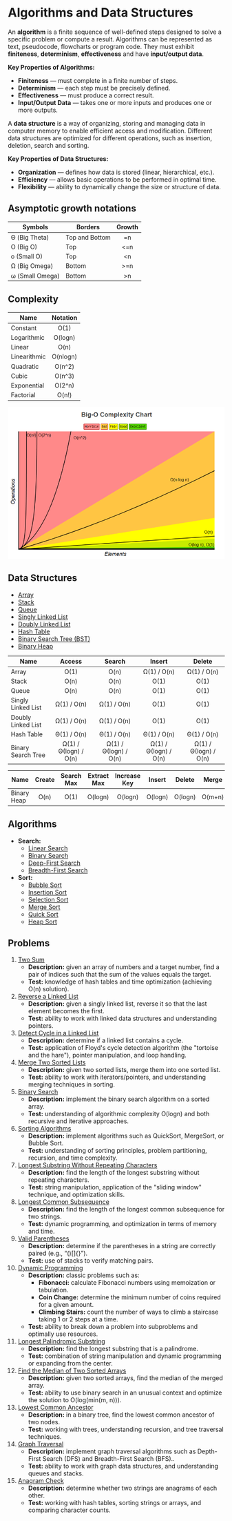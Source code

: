 # Algorithms and Data Structures

An **algorithm** is a finite sequence of well-defined steps designed to solve a specific problem or compute a result. Algorithms can be represented as text, pseudocode, flowcharts or program code. They must exhibit **finiteness**, **determinism**, **effectiveness** and have **input/output data**.

**Key Properties of Algorithms:**

- **Finiteness** — must complete in a finite number of steps.
- **Determinism** — each step must be precisely defined.
- **Effectiveness** — must produce a correct result.
- **Input/Output Data** — takes one or more inputs and produces one or more outputs.

A **data structure** is a way of organizing, storing and managing data in computer memory to enable efficient access and modification. Different data structures are optimized for different operations, such as insertion, deletion, search and sorting.

**Key Properties of Data Structures:**

- **Organization** — defines how data is stored (linear, hierarchical, etc.).
- **Efficiency** — allows basic operations to be performed in optimal time.
- **Flexibility** — ability to dynamically change the size or structure of data.

## Asymptotic growth notations

| Symbols         | Borders        | Growth |
| --------------- | -------------- | :----: |
| Θ (Big Theta)   | Top and Bottom |   =n   |
| O (Big O)       | Top            |  <=n   |
| o (Small O)     | Top            |   <n   |
| Ω (Big Omega)   | Bottom         |  >=n   |
| ω (Small Omega) | Bottom         |   >n   |

## Complexity

| Name         | Notation |
| ------------ | :------: |
| Constant     |   O(1)   |
| Logarithmic  | O(logn)  |
| Linear       |   O(n)   |
| Linearithmic | O(nlogn) |
| Quadratic    |  O(n^2)  |
| Cubic        |  O(n^3)  |
| Exponential  |  O(2^n)  |
| Factorial    |  O(n!)   |

![Complexity Chart](complexity.png)

## Data Structures

- [Array](structures/array.md)
- [Stack](structures/stack.md)
- [Queue](structures/queue.md)
- [Singly Linked List](structures/signlyLinkedList.md)
- [Doubly Linked List](structures/doublyLinkedList.md)
- [Hash Table](structures/hashTable.md)
- [Binary Search Tree (BST)](structures/binarySearchTree.md)
- [Binary Heap](structures/binaryHeap.md)

| Name               |        Access         |        Search         |        Insert         |        Delete         |
| ------------------ | :-------------------: | :-------------------: | :-------------------: | :-------------------: |
| Array              |         O(1)          |         O(n)          |      Ω(1) / O(n)      |      Ω(1) / O(n)      |
| Stack              |         O(n)          |         O(n)          |         O(1)          |         O(1)          |
| Queue              |         O(n)          |         O(n)          |         O(1)          |         O(1)          |
| Singly Linked List |      Ω(1) / O(n)      |      Ω(1) / O(n)      |         O(1)          |         O(1)          |
| Doubly Linked List |      Ω(1) / O(n)      |      Ω(1) / O(n)      |         O(1)          |         O(1)          |
| Hash Table         |      Θ(1) / O(n)      |      Θ(1) / O(n)      |      Θ(1) / O(n)      |      Θ(1) / O(n)      |
| Binary Search Tree | Ω(1) / Θ(logn) / O(n) | Ω(1) / Θ(logn) / O(n) | Ω(1) / Θ(logn) / O(n) | Ω(1) / Θ(logn) / O(n) |

| Name        | Create | Search Max | Extract Max | Increase Key | Insert  | Delete  | Merge  |
| ----------- | :----: | :--------: | :---------: | :----------: | :-----: | :-----: | :----: |
| Binary Heap |  O(n)  |    O(1)    |   O(logn)   |   O(logn)    | O(logn) | O(logn) | O(m+n) |

## Algorithms

- **Search:**
  - [Linear Search](algorithms/linearSearch.md)
  - [Binary Search](algorithms/binarySearch.md)
  - [Deep-First Search](algorithms/deepFirstSearch.md)
  - [Breadth-First Search](algorithms/breadthFirstSearch.md)
- **Sort:**
  - [Bubble Sort](algorithms/bubbleSort.md)
  - [Insertion Sort](algorithms/insertionSort.md)
  - [Selection Sort](algorithms/selectionSort.md)
  - [Merge Sort](algorithms/mergeSort.md)
  - [Quick Sort](algorithms/quickSort.md)
  - [Heap Sort](algorithms/heapSort.md)

## Problems

1. [Two Sum](problems/twoSum.md)
   - **Description:** given an array of numbers and a target number, find a pair of indices such that the sum of the values equals the target.
   - **Test:** knowledge of hash tables and time optimization (achieving O(n) solution).
2. [Reverse a Linked List](problems/reverseLinkedList.md)
   - **Description:** given a singly linked list, reverse it so that the last element becomes the first.
   - **Test:** ability to work with linked data structures and understanding pointers.
3. [Detect Cycle in a Linked List](problems/detectCycleLinkedList.md)
   - **Description:** determine if a linked list contains a cycle.
   - **Test:** application of Floyd's cycle detection algorithm (the "tortoise and the hare"), pointer manipulation, and loop handling.
4. [Merge Two Sorted Lists](problems/mergeTwoSortedLists.md)
   - **Description:** given two sorted lists, merge them into one sorted list.
   - **Test:** ability to work with iterators/pointers, and understanding merging techniques in sorting.
5. [Binary Search](problems/binarySearch.md)
   - **Description:** implement the binary search algorithm on a sorted array.
   - **Test:** understanding of algorithmic complexity O(logn) and both recursive and iterative approaches.
6. [Sorting Algorithms](problems/sortingAlgorithms.md)
   - **Description:** implement algorithms such as QuickSort, MergeSort, or Bubble Sort.
   - **Test:** understanding of sorting principles, problem partitioning, recursion, and time complexity.
7. [Longest Substring Without Repeating Characters](problems/longestSubstringWithoutRepeatingCharacters.md)
   - **Description:** find the length of the longest substring without repeating characters.
   - **Test:** string manipulation, application of the "sliding window" technique, and optimization skills.
8. [Longest Common Subsequence](problems/longestCommonSubsequence.md)
   - **Description:** find the length of the longest common subsequence for two strings.
   - **Test:** dynamic programming, and optimization in terms of memory and time.
9. [Valid Parentheses](problems/validParentheses.md)
   - **Description:** determine if the parentheses in a string are correctly paired (e.g., “()[]{}”).
   - **Test:** use of stacks to verify matching pairs.
10. [Dynamic Programming](problems/dynamicProgramming.md)
    - **Description:** classic problems such as:
      - **Fibonacci:** calculate Fibonacci numbers using memoization or tabulation.
      - **Coin Change:** determine the minimum number of coins required for a given amount.
      - **Climbing Stairs:** count the number of ways to climb a staircase taking 1 or 2 steps at a time.
    - **Test:** ability to break down a problem into subproblems and optimally use resources.
11. [Longest Palindromic Substring](problems/longestPalindromicSubstring.md)
    - **Description:** find the longest substring that is a palindrome.
    - **Test:** combination of string manipulation and dynamic programming or expanding from the center.
12. [Find the Median of Two Sorted Arrays](problems/findMedianOfTwoSortedArrays.md)
    - **Description:** given two sorted arrays, find the median of the merged array.
    - **Test:** ability to use binary search in an unusual context and optimize the solution to O(log(min(m, n))).
13. [Lowest Common Ancestor](problems/lowestCommonAncestor.md)
    - **Description:** in a binary tree, find the lowest common ancestor of two nodes.
    - **Test:** working with trees, understanding recursion, and tree traversal techniques.
14. [Graph Traversal](problems/graphTraversal.md)
    - **Description:** implement graph traversal algorithms such as Depth-First Search (DFS) and Breadth-First Search (BFS)..
    - **Test:** ability to work with graph data structures, and understanding queues and stacks.
15. [Anagram Check](problems/anagramCheck.md)
    - **Description:** determine whether two strings are anagrams of each other.
    - **Test:** working with hash tables, sorting strings or arrays, and comparing character counts.
